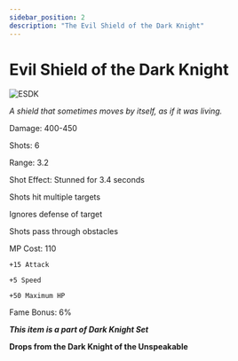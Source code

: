 ```yaml
---
sidebar_position: 2
description: "The Evil Shield of the Dark Knight"
---
```


# Evil Shield of the Dark Knight

![ESDK](https://vwiki.valorserver.com/api/item/picture/evil%20shield%20of%20the%20dark%20knight)

<i>A shield that sometimes moves by itself, as if it was living.</i>

Damage: 400-450

Shots: 6

Range: 3.2

Shot Effect: Stunned for 3.4 seconds

Shots hit multiple targets

Ignores defense of target

Shots pass through obstacles

MP Cost: 110

    +15 Attack
    
    +5 Speed
    
    +50 Maximum HP

Fame Bonus: 6%

***This item is a part of Dark Knight Set***

**Drops from the Dark Knight of the Unspeakable**
